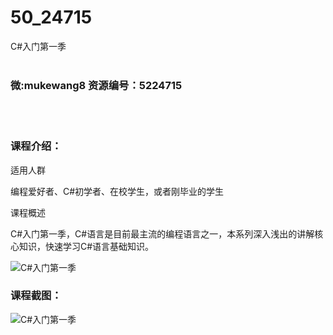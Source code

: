 # 50_24715
C#入门第一季
<br/></br>
<h3>微:mukewang8 资源编号：5224715</h3>
<br/></br>
<h3>课程介绍：</h3>
<p>适用人群</p>
<p>编程爱好者、<a title="查看与 C 相关的文章" target="_blank">C</a>#初学者、在校学生，或者刚毕业的学生</p>
<p>课程概述</p>
<p><a title="查看与 C 相关的文章" target="_blank">C</a>#入门第一季，C#语言是目前最主流的编程语言之一，本系列深入浅出的讲解核心知识，快速学习C#语言基础知识。</p>
<p><img src="https://www.ko996.com/wp-content/uploads/img/2022/06/1-56-300x171.png" alt="C#入门第一季"></p>
<div class="info-desc">
<h3>课程截图：</h3>
<p><img src="https://www.ko996.com/wp-content/uploads/img/2022/06/2-50.png" alt="C#入门第一季"></p>


			
</div>
